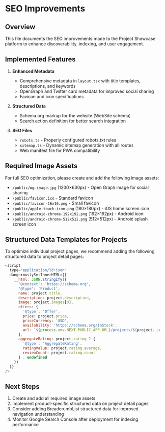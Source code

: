 # SEO Improvements

## Overview
This file documents the SEO improvements made to the Project Showcase platform to enhance discoverability, indexing, and user engagement.

## Implemented Features

1. **Enhanced Metadata**
   - Comprehensive metadata in `layout.tsx` with title templates, descriptions, and keywords
   - OpenGraph and Twitter card metadata for improved social sharing
   - Favicon and icon specifications

2. **Structured Data**
   - Schema.org markup for the website (WebSite schema)
   - Search action definition for better search integration

3. **SEO Files**
   - `robots.ts` - Properly configured robots.txt rules
   - `sitemap.ts` - Dynamic sitemap generation with all routes
   - Web manifest file for PWA compatibility

## Required Image Assets

For full SEO optimization, please create and add the following image assets:

- `/public/og-image.jpg` (1200×630px) - Open Graph image for social sharing
- `/public/favicon.ico` - Standard favicon
- `/public/favicon-16x16.png` - Small favicon
- `/public/apple-touch-icon.png` (180×180px) - iOS home screen icon
- `/public/android-chrome-192x192.png` (192×192px) - Android icon
- `/public/android-chrome-512x512.png` (512×512px) - Android splash screen icon

## Structured Data Templates for Projects

To optimize individual project pages, we recommend adding the following structured data to project detail pages:

```js
<script
  type="application/ld+json"
  dangerouslySetInnerHTML={{
    __html: JSON.stringify({
      '@context': 'https://schema.org',
      '@type': 'Product',
      name: project.title,
      description: project.description,
      image: project.images[0],
      offers: {
        '@type': 'Offer',
        price: project.price,
        priceCurrency: 'USD',
        availability: 'https://schema.org/InStock',
        url: `${process.env.NEXT_PUBLIC_APP_URL}/projects/${project._id}`
      },
      aggregateRating: project.rating ? {
        '@type': 'AggregateRating',
        ratingValue: project.rating.average,
        reviewCount: project.rating.count
      } : undefined
    })
  }}
/>
```

## Next Steps

1. Create and add all required image assets
2. Implement product-specific structured data on project detail pages
3. Consider adding BreadcrumbList structured data for improved navigation understanding
4. Monitor Google Search Console after deployment for indexing performance
